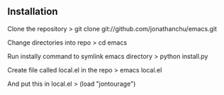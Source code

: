 Installation
------------

Clone the repository
	> git clone git://github.com/jonathanchu/emacs.git

Change directories into repo
	> cd emacs

Run instally command to symlink emacs directory
	> python install.py

Create file called local.el in the repo
	> emacs local.el

And put this in local.el
	> (load "jontourage")